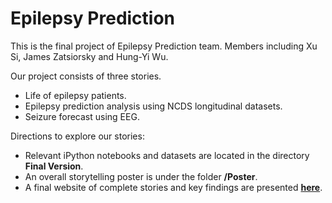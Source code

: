# Epilepsy Prediction 
This is the final project of Epilepsy Prediction team. Members including Xu Si, James Zatsiorsky and Hung-Yi Wu. 

Our project consists of three stories.
- Life of epilepsy patients. 
- Epilepsy prediction analysis using NCDS longitudinal datasets.
- Seizure forecast using EEG.

Directions to explore our stories:
- Relevant iPython notebooks and datasets are located in the directory **Final Version**.
- An overall storytelling poster is under the folder **/Poster**.
- A final website of complete stories and key findings are presented [**here**](http://epilepsy209.weebly.com/).
